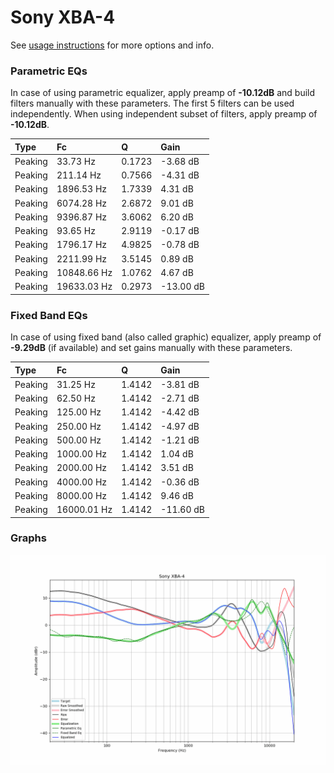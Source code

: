 # Sony XBA-4
See [usage instructions](https://github.com/jaakkopasanen/AutoEq#usage) for more options and info.

### Parametric EQs
In case of using parametric equalizer, apply preamp of **-10.12dB** and build filters manually
with these parameters. The first 5 filters can be used independently.
When using independent subset of filters, apply preamp of **-10.12dB**.

| Type    | Fc          |      Q | Gain      |
|:--------|:------------|:-------|:----------|
| Peaking | 33.73 Hz    | 0.1723 | -3.68 dB  |
| Peaking | 211.14 Hz   | 0.7566 | -4.31 dB  |
| Peaking | 1896.53 Hz  | 1.7339 | 4.31 dB   |
| Peaking | 6074.28 Hz  | 2.6872 | 9.01 dB   |
| Peaking | 9396.87 Hz  | 3.6062 | 6.20 dB   |
| Peaking | 93.65 Hz    | 2.9119 | -0.17 dB  |
| Peaking | 1796.17 Hz  | 4.9825 | -0.78 dB  |
| Peaking | 2211.99 Hz  | 3.5145 | 0.89 dB   |
| Peaking | 10848.66 Hz | 1.0762 | 4.67 dB   |
| Peaking | 19633.03 Hz | 0.2973 | -13.00 dB |

### Fixed Band EQs
In case of using fixed band (also called graphic) equalizer, apply preamp of **-9.29dB**
(if available) and set gains manually with these parameters.

| Type    | Fc          |      Q | Gain      |
|:--------|:------------|:-------|:----------|
| Peaking | 31.25 Hz    | 1.4142 | -3.81 dB  |
| Peaking | 62.50 Hz    | 1.4142 | -2.71 dB  |
| Peaking | 125.00 Hz   | 1.4142 | -4.42 dB  |
| Peaking | 250.00 Hz   | 1.4142 | -4.97 dB  |
| Peaking | 500.00 Hz   | 1.4142 | -1.21 dB  |
| Peaking | 1000.00 Hz  | 1.4142 | 1.04 dB   |
| Peaking | 2000.00 Hz  | 1.4142 | 3.51 dB   |
| Peaking | 4000.00 Hz  | 1.4142 | -0.36 dB  |
| Peaking | 8000.00 Hz  | 1.4142 | 9.46 dB   |
| Peaking | 16000.01 Hz | 1.4142 | -11.60 dB |

### Graphs
![](./Sony%20XBA-4.png)